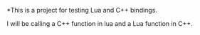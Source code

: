*This is a project for testing Lua and C++ bindings.

I will be calling a C++ function in lua and a Lua function in C++.
